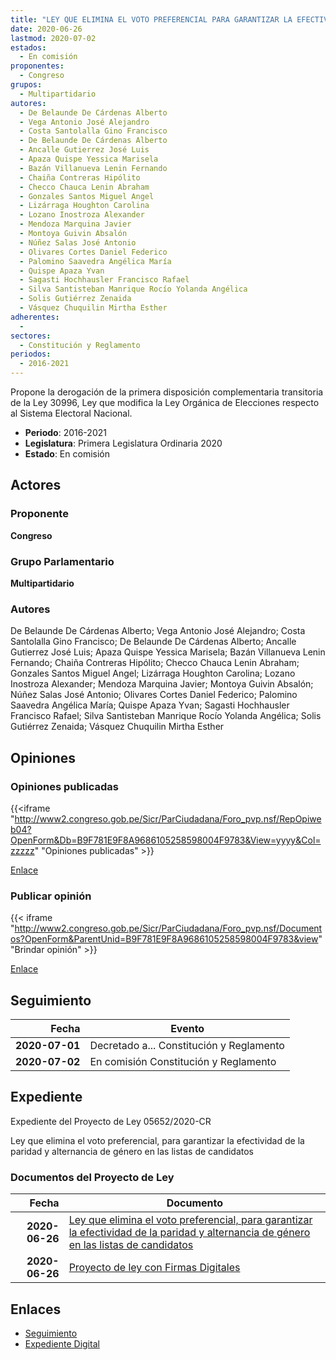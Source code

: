 ```yaml
---
title: "LEY QUE ELIMINA EL VOTO PREFERENCIAL PARA GARANTIZAR LA EFECTIVIDAD DE LA PARIDAD Y ALTERNANCIA DE GÉNERO EN LAS LISTAS DE CANDIDATOS"
date: 2020-06-26
lastmod: 2020-07-02
estados: 
  - En comisión
proponentes: 
  - Congreso
grupos: 
  - Multipartidario
autores: 
  - De Belaunde De Cárdenas Alberto
  - Vega Antonio José Alejandro
  - Costa Santolalla Gino Francisco
  - De Belaunde De Cárdenas Alberto
  - Ancalle Gutierrez José Luis
  - Apaza Quispe Yessica Marisela
  - Bazán Villanueva Lenin Fernando
  - Chaiña Contreras Hipólito
  - Checco Chauca Lenin Abraham
  - Gonzales Santos Miguel Angel
  - Lizárraga Houghton Carolina
  - Lozano Inostroza Alexander
  - Mendoza Marquina Javier
  - Montoya Guivin Absalón
  - Núñez Salas José Antonio
  - Olivares Cortes Daniel Federico
  - Palomino Saavedra Angélica María
  - Quispe Apaza Yvan
  - Sagasti Hochhausler Francisco Rafael
  - Silva Santisteban Manrique Rocío Yolanda Angélica
  - Solis Gutiérrez Zenaida
  - Vásquez Chuquilin Mirtha Esther
adherentes: 
  - 
sectores: 
  - Constitución y Reglamento
periodos: 
  - 2016-2021
---
```


Propone la derogación de la primera disposición complementaria transitoria de la Ley 30996, Ley que modifica la Ley Orgánica de Elecciones respecto al Sistema Electoral Nacional.

- **Periodo**: 2016-2021
- **Legislatura**: Primera Legislatura Ordinaria 2020
- **Estado**: En comisión

## Actores

### Proponente

**Congreso**

### Grupo Parlamentario

**Multipartidario**

### Autores

De Belaunde De Cárdenas Alberto; Vega Antonio José Alejandro; Costa Santolalla Gino Francisco; De Belaunde De Cárdenas Alberto; Ancalle Gutierrez José Luis; Apaza Quispe Yessica Marisela; Bazán Villanueva Lenin Fernando; Chaiña Contreras Hipólito; Checco Chauca Lenin Abraham; Gonzales Santos Miguel Angel; Lizárraga Houghton Carolina; Lozano Inostroza Alexander; Mendoza Marquina Javier; Montoya Guivin Absalón; Núñez Salas José Antonio; Olivares Cortes Daniel Federico; Palomino Saavedra Angélica María; Quispe Apaza Yvan; Sagasti Hochhausler Francisco Rafael; Silva Santisteban Manrique Rocío Yolanda Angélica; Solis Gutiérrez Zenaida; Vásquez Chuquilin Mirtha Esther


## Opiniones

### Opiniones publicadas

{{<iframe "http://www2.congreso.gob.pe/Sicr/ParCiudadana/Foro_pvp.nsf/RepOpiweb04?OpenForm&Db=B9F781E9F8A9686105258598004F9783&View=yyyy&Col=zzzzz" "Opiniones publicadas" >}}

[Enlace](http://www2.congreso.gob.pe/Sicr/ParCiudadana/Foro_pvp.nsf/RepOpiweb04?OpenForm&Db=B9F781E9F8A9686105258598004F9783&View=yyyy&Col=zzzzz)
### Publicar opinión

{{< iframe "http://www2.congreso.gob.pe/Sicr/ParCiudadana/Foro_pvp.nsf/Documentos?OpenForm&ParentUnid=B9F781E9F8A9686105258598004F9783&view" "Brindar opinión" >}}

[Enlace](http://www2.congreso.gob.pe/Sicr/ParCiudadana/Foro_pvp.nsf/Documentos?OpenForm&ParentUnid=B9F781E9F8A9686105258598004F9783&view)

## Seguimiento

| Fecha | Evento |
|------:|--------|
| **2020-07-01** | Decretado a... Constitución y Reglamento|
| **2020-07-02** | En comisión Constitución y Reglamento|


## Expediente

Expediente del Proyecto de Ley 05652/2020-CR

Ley que elimina el voto preferencial, para garantizar la efectividad de la paridad y alternancia de género en las listas de candidatos


### Documentos del Proyecto de Ley

| Fecha | Documento |
|------:|--------|
| **2020-06-26** | [Ley que elimina el voto preferencial, para garantizar la efectividad de la paridad y alternancia de género en las listas de candidatos](http://www.leyes.congreso.gob.pe/Documentos/2016_2021/Proyectos_de_Ley_y_de_Resoluciones_Legislativas/PL05652-20200626.pdf) |
| **2020-06-26** | [Proyecto de ley con Firmas Digitales](http://www.leyes.congreso.gob.pe/Documentos/2016_2021/Proyectos_de_Ley_y_de_Resoluciones_Legislativas/Proyectos_Firmas_digitales/PL05652.pdf) |

## Enlaces 

- [Seguimiento](http://www2.congreso.gob.pehttp://www2.congreso.gob.pe/Sicr/TraDocEstProc/CLProLey2016.nsf/f7fff46988ca05b1052578e100829cc7/a4e743ec690a677d052585980009608e?OpenDocument)
- [Expediente Digital](http://www2.congreso.gob.pehttp://www2.congreso.gob.pe/Sicr/TraDocEstProc/CLProLey2016.nsf/f7fff46988ca05b1052578e100829cc7/a4e743ec690a677d052585980009608e?OpenDocument&Click=05257FB7005EB655.eb71d0cf91d8294e05256cdf006b5706/$Body/0.1C6C)
